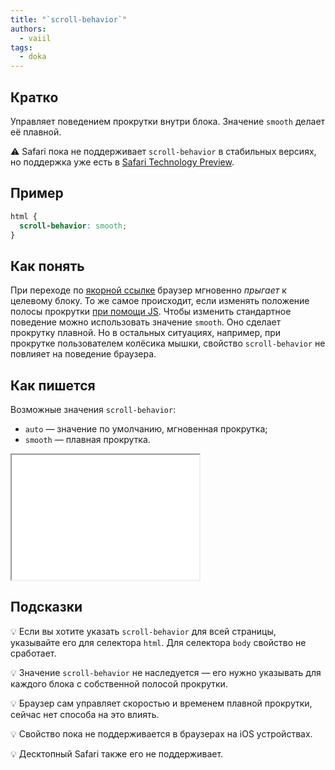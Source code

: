 ```yaml
---
title: "`scroll-behavior`"
authors:
  - vaiil
tags:
  - doka
---
```


## Кратко

Управляет поведением прокрутки внутри блока. Значение `smooth` делает её плавной.

<aside>

⚠️ Safari пока не поддерживает `scroll-behavior` в стабильных версиях, но поддержка уже есть в [Safari Technology Preview](https://developer.apple.com/safari/download/).

</aside>

## Пример

```css
html {
  scroll-behavior: smooth;
}
```

## Как понять

При переходе по [якорной ссылке](/html/a/) браузер мгновенно _прыгает_ к целевому блоку. То же самое происходит, если изменять положение полосы прокрутки [при помощи JS](/js/element-scroll-scrollto/). Чтобы изменить стандартное поведение можно использовать значение `smooth`. Оно сделает прокрутку плавной. Но в остальных ситуациях, например, при прокрутке пользователем колёсика мышки, свойство `scroll-behavior` не повлияет на поведение браузера.

## Как пишется

Возможные значения `scroll-behavior`:

- `auto` — значение по умолчанию, мгновенная прокрутка;
- `smooth` — плавная прокрутка.

<iframe title="Варианты значений" src="demos/values/" height="200" sandbox></iframe>

## Подсказки

💡 Если вы хотите указать `scroll-behavior` для всей страницы, указывайте его для селектора `html`. Для селектора `body` свойство не сработает.

💡 Значение `scroll-behavior` не наследуется — его нужно указывать для каждого блока с собственной полосой прокрутки.

💡 Браузер сам управляет скоростью и временем плавной прокрутки, сейчас нет способа на это влиять.

💡 Свойство пока не поддерживается в браузерах на iOS устройствах.

💡 Десктопный Safari также его не поддерживает.
